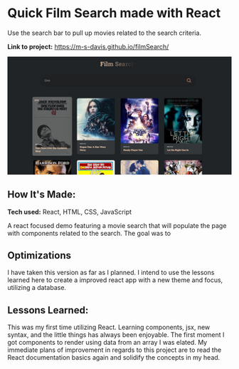 # Quick Film Search made with React

Use the search bar to pull up movies related to the search criteria.

**Link to project:** https://m-s-davis.github.io/filmSearch/

![alt tag](src\img\filmSearchImage.JPG)

## How It's Made:

**Tech used:** React, HTML, CSS, JavaScript

A react focused demo featuring a movie search that will populate the page with components related to the search. The goal was to

## Optimizations

I have taken this version as far as I planned. I intend to use the lessons learned here to create a improved react app with a new theme and focus, utilizing a database.

## Lessons Learned:

This was my first time utilizing React. Learning components, jsx, new syntax, and the little things has always been enjoyable. The first moment I got components to render using data from an array I was elated. My immediate plans of improvement in regards to this project are to read the React documentation basics again and solidify the concepts in my head.
